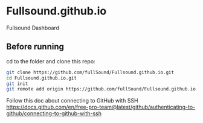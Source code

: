 # Fullsound.github.io
Fullsound Dashboard


## Before running

cd to the folder and clone this repo:

```bash
git clone https://github.com/fullSound/Fullsound.github.io.git
cd Fullsound.github.io.git
git init
git remote add origin https://github.com/fullSound/Fullsound.github.io.git
```

Follow this doc about connecting to GitHub with SSH
https://docs.github.com/en/free-pro-team@latest/github/authenticating-to-github/connecting-to-github-with-ssh

